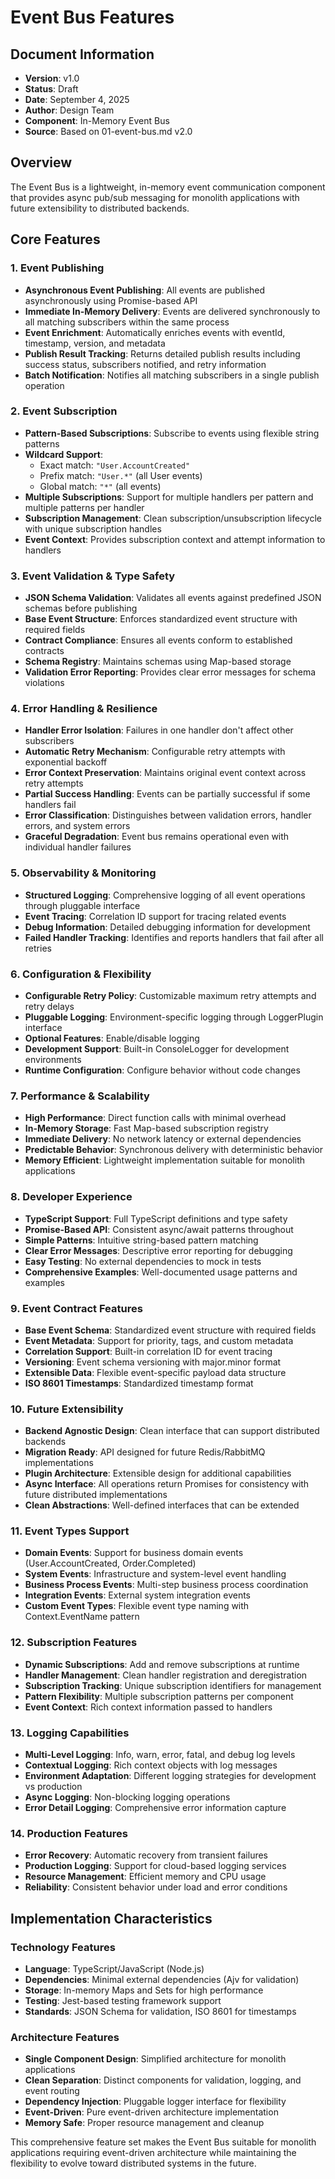 # Event Bus Features

## Document Information
- **Version**: v1.0
- **Status**: Draft
- **Date**: September 4, 2025
- **Author**: Design Team
- **Component**: In-Memory Event Bus
- **Source**: Based on 01-event-bus.md v2.0

## Overview

The Event Bus is a lightweight, in-memory event communication component that provides async pub/sub messaging for monolith applications with future extensibility to distributed backends.

## Core Features

### 1. Event Publishing
- **Asynchronous Event Publishing**: All events are published asynchronously using Promise-based API
- **Immediate In-Memory Delivery**: Events are delivered synchronously to all matching subscribers within the same process
- **Event Enrichment**: Automatically enriches events with eventId, timestamp, version, and metadata
- **Publish Result Tracking**: Returns detailed publish results including success status, subscribers notified, and retry information
- **Batch Notification**: Notifies all matching subscribers in a single publish operation

### 2. Event Subscription
- **Pattern-Based Subscriptions**: Subscribe to events using flexible string patterns
- **Wildcard Support**:
  - Exact match: `"User.AccountCreated"`
  - Prefix match: `"User.*"` (all User events)
  - Global match: `"*"` (all events)
- **Multiple Subscriptions**: Support for multiple handlers per pattern and multiple patterns per handler
- **Subscription Management**: Clean subscription/unsubscription lifecycle with unique subscription handles
- **Event Context**: Provides subscription context and attempt information to handlers

### 3. Event Validation & Type Safety
- **JSON Schema Validation**: Validates all events against predefined JSON schemas before publishing
- **Base Event Structure**: Enforces standardized event structure with required fields
- **Contract Compliance**: Ensures all events conform to established contracts
- **Schema Registry**: Maintains schemas using Map-based storage
- **Validation Error Reporting**: Provides clear error messages for schema violations

### 4. Error Handling & Resilience
- **Handler Error Isolation**: Failures in one handler don't affect other subscribers
- **Automatic Retry Mechanism**: Configurable retry attempts with exponential backoff
- **Error Context Preservation**: Maintains original event context across retry attempts
- **Partial Success Handling**: Events can be partially successful if some handlers fail
- **Error Classification**: Distinguishes between validation errors, handler errors, and system errors
- **Graceful Degradation**: Event bus remains operational even with individual handler failures

### 5. Observability & Monitoring
- **Structured Logging**: Comprehensive logging of all event operations through pluggable interface
- **Event Tracing**: Correlation ID support for tracing related events
- **Debug Information**: Detailed debugging information for development
- **Failed Handler Tracking**: Identifies and reports handlers that fail after all retries

### 6. Configuration & Flexibility
- **Configurable Retry Policy**: Customizable maximum retry attempts and retry delays
- **Pluggable Logging**: Environment-specific logging through LoggerPlugin interface
- **Optional Features**: Enable/disable logging
- **Development Support**: Built-in ConsoleLogger for development environments
- **Runtime Configuration**: Configure behavior without code changes

### 7. Performance & Scalability
- **High Performance**: Direct function calls with minimal overhead
- **In-Memory Storage**: Fast Map-based subscription registry
- **Immediate Delivery**: No network latency or external dependencies
- **Predictable Behavior**: Synchronous delivery with deterministic behavior
- **Memory Efficient**: Lightweight implementation suitable for monolith applications

### 8. Developer Experience
- **TypeScript Support**: Full TypeScript definitions and type safety
- **Promise-Based API**: Consistent async/await patterns throughout
- **Simple Patterns**: Intuitive string-based pattern matching
- **Clear Error Messages**: Descriptive error reporting for debugging
- **Easy Testing**: No external dependencies to mock in tests
- **Comprehensive Examples**: Well-documented usage patterns and examples

### 9. Event Contract Features
- **Base Event Schema**: Standardized event structure with required fields
- **Event Metadata**: Support for priority, tags, and custom metadata
- **Correlation Support**: Built-in correlation ID for event tracing
- **Versioning**: Event schema versioning with major.minor format
- **Extensible Data**: Flexible event-specific payload data structure
- **ISO 8601 Timestamps**: Standardized timestamp format

### 10. Future Extensibility
- **Backend Agnostic Design**: Clean interface that can support distributed backends
- **Migration Ready**: API designed for future Redis/RabbitMQ implementations
- **Plugin Architecture**: Extensible design for additional capabilities
- **Async Interface**: All operations return Promises for consistency with future distributed implementations
- **Clean Abstractions**: Well-defined interfaces that can be extended

### 11. Event Types Support
- **Domain Events**: Support for business domain events (User.AccountCreated, Order.Completed)
- **System Events**: Infrastructure and system-level event handling
- **Business Process Events**: Multi-step business process coordination
- **Integration Events**: External system integration events
- **Custom Event Types**: Flexible event type naming with Context.EventName pattern

### 12. Subscription Features
- **Dynamic Subscriptions**: Add and remove subscriptions at runtime
- **Handler Management**: Clean handler registration and deregistration
- **Subscription Tracking**: Unique subscription identifiers for management
- **Pattern Flexibility**: Multiple subscription patterns per component
- **Event Context**: Rich context information passed to handlers

### 13. Logging Capabilities
- **Multi-Level Logging**: Info, warn, error, fatal, and debug log levels
- **Contextual Logging**: Rich context objects with log messages
- **Environment Adaptation**: Different logging strategies for development vs production
- **Async Logging**: Non-blocking logging operations
- **Error Detail Logging**: Comprehensive error information capture

### 14. Production Features
- **Error Recovery**: Automatic recovery from transient failures
- **Production Logging**: Support for cloud-based logging services
- **Resource Management**: Efficient memory and CPU usage
- **Reliability**: Consistent behavior under load and error conditions

## Implementation Characteristics

### Technology Features
- **Language**: TypeScript/JavaScript (Node.js)
- **Dependencies**: Minimal external dependencies (Ajv for validation)
- **Storage**: In-memory Maps and Sets for high performance
- **Testing**: Jest-based testing framework support
- **Standards**: JSON Schema for validation, ISO 8601 for timestamps

### Architecture Features
- **Single Component Design**: Simplified architecture for monolith applications
- **Clean Separation**: Distinct components for validation, logging, and event routing
- **Dependency Injection**: Pluggable logger interface for flexibility
- **Event-Driven**: Pure event-driven architecture implementation
- **Memory Safe**: Proper resource management and cleanup

This comprehensive feature set makes the Event Bus suitable for monolith applications requiring event-driven architecture while maintaining the flexibility to evolve toward distributed systems in the future.
